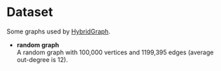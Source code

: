 # Dataset
Some graphs used by [HybridGraph](https://github.com/HybridGraph/HybridGraph).  

* __random graph__  
A random graph with 100,000 vertices and 1199,395 edges (average out-degree is 12).

